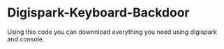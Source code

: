 # Digispark-Keyboard-Backdoor
Using this code you can downnload everything you need using digispark and console. 
